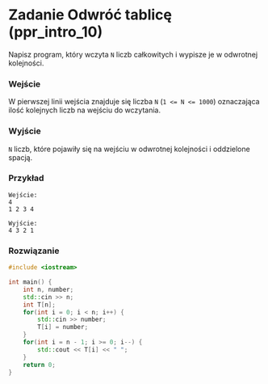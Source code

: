 # Zadanie Odwróć tablicę (ppr_intro_10)

Napisz program, który wczyta `N` liczb całkowitych i wypisze je w odwrotnej kolejności.

### Wejście

W pierwszej linii wejścia znajduje się liczba `N` (`1 <= N <= 1000`) oznaczająca ilość kolejnych liczb na wejściu do wczytania.

### Wyjście

`N` liczb, które pojawiły się na wejściu w odwrotnej kolejności i oddzielone spacją.

### Przykład

```
Wejście:
4
1 2 3 4

Wyjście:
4 3 2 1
```

### Rozwiązanie

```cpp
#include <iostream>

int main() {
    int n, number;
    std::cin >> n;
    int T[n];   
    for(int i = 0; i < n; i++) {
        std::cin >> number;
        T[i] = number;
    }
    for(int i = n - 1; i >= 0; i--) {
        std::cout << T[i] << " ";
    }
    return 0;
}
```